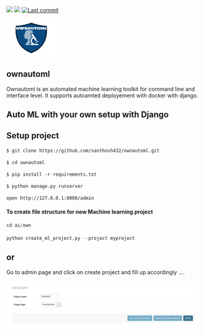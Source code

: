 <p>
 
<a> <img src="https://img.shields.io/badge/python-3.6.13-blue.svg"> </a>
<a> <img src="https://img.shields.io/badge/django-3.2.2-blue"> </a>
<a href="https://github.com/santhosh432/ownautoml/commits/main">
    <img alt="Last commit" src="https://img.shields.io/github/last-commit/santhosh432/ownautoml">
</a>
</p>

<img src="doc/files/ownautoml-logo.png" height=100>

## ownautoml

Ownautoml is an automated machine learning toolkit for command line and interface level. It supports autoamted deployement with docker with django.

## Auto ML with your own setup with Django 

## Setup project

``` $ git clone https://github.com/santhosh432/ownautoml.git ``` 

``` $ cd ownautoml ```

``` $ pip install -r requirements.txt ```

``` $ python manage.py runserver ```

``` open http://127.0.0.1:8000/admin ```

#### To create file structure for new Machine learning project

```python
cd ai/own 

python create_ml_project.py --project myproject 

```

## or 
Go to admin page and click on create project and fill up accordingly ....

 ![alt text](https://github.com/santhosh432/ownautoml/blob/88886ad3afeeda8413b6b4736432bbc32ac1da84/doc/files/create_project-1.jpg)
